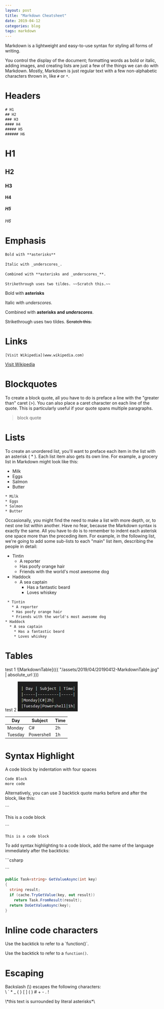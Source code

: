 ```yaml
---
layout: post
title: "Markdown Cheatsheet"
date: 2019-04-12
categories: blog
tags: markdown
---
```


Markdown is a lightweight and easy-to-use syntax for styling all forms of writing.

You control the display of the document; formatting words as bold or italic, adding images, and creating lists are just a few of the things we can do with Markdown. Mostly, Markdown is just regular text with a few non-alphabetic characters thrown in, like `#` or `*`.


# Headers

````
# H1
## H2
### H3
#### H4
##### H5
###### H6

````

# H1
## H2
### H3
#### H4
##### H5
###### H6

# Emphasis


````
Bold with **asterisks** 

Italic with _underscores_.

Combined with **asterisks and _underscores_**.

Strikethrough uses two tildes. ~~Scratch this.~~

````

Bold with **asterisks** 

Italic with _underscores_.

Combined with **asterisks and _underscores_**.

Strikethrough uses two tildes. ~~Scratch this.~~

# Links

````
[Visit Wikipedia](www.wikipedia.com) 

````

[Visit Wikipedia](www.wikipedia.com) 


# Blockquotes

To create a block quote, all you have to do is preface a line with the "greater than" caret (>).
You can also place a caret character on each line of the quote. This is particularly useful if your quote spans multiple paragraphs.

>block quote

# Lists

To create an unordered list, you'll want to preface each item in the list with an asterisk ( * ). Each list item also gets its own line. For example, a grocery list in Markdown might look like this:
* Milk
* Eggs
* Salmon
* Butter

````
* Milk
* Eggs
* Salmon
* Butter
````

Occasionally, you might find the need to make a list with more depth, or, to nest one list within another. Have no fear, because the Markdown syntax is exactly the same. All you have to do is to remember to indent each asterisk one space more than the preceding item.
For example, in the following list, we're going to add some sub-lists to each "main" list item, describing the people in detail:

 * Tintin
   * A reporter
   * Has poofy orange hair
   * Friends with the world's most awesome dog
* Haddock
  * A sea captain
    * Has a fantastic beard
    * Loves whiskey

````
 * Tintin
   * A reporter
   * Has poofy orange hair
   * Friends with the world's most awesome dog
* Haddock
  * A sea captain
    * Has a fantastic beard
    * Loves whiskey
  ````

# Tables

test 1
![MarkdownTable]({{ "/assets/2019/04/20190412-MarkdownTable.jpg" | absolute_url }})

test 2
![Markdown Table](/assets/2019/04/20190412-MarkdownTable.jpg)

| Day | Subject | Time|
|-----|---------|-----|
|Monday|C#|2h|
|Tuesday|Powershell|1h|




# Syntax Highlight

A code block by indentation with four spaces

    Code Block
    more code

Alternatively, you can use 3 backtick quote marks before and after the block, like this:

\```

This is a code block

\```

```
This is a code block
```

To add syntax highlighting to a code block, add the name of the language immediately
after the backticks: 

\```csharp



\```


```csharp
public Task<string> GetValueAsync(int key)
{
  string result;
  if (cache.TryGetValue(key, out result))
    return Task.FromResult(result);
  return DoGetValueAsync(key);
}
```


# Inline code characters

Use the backtick to refer to a \`function()\`.

Use the backtick to refer to a `function()`.

# Escaping

Backslash (\\) escapes the following characters:\
\  `  *  _  {  }  [  ]  (  )  #  +  -  .  !

\\*this text is surrounded by literal asterisks\*\

